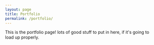 ```yaml
---
layout: page
title: Portfolio
permalink: /portfolio/
---
```


This is the portfolio page! lots of good stuff to put in here, if it's going to load up properly.
